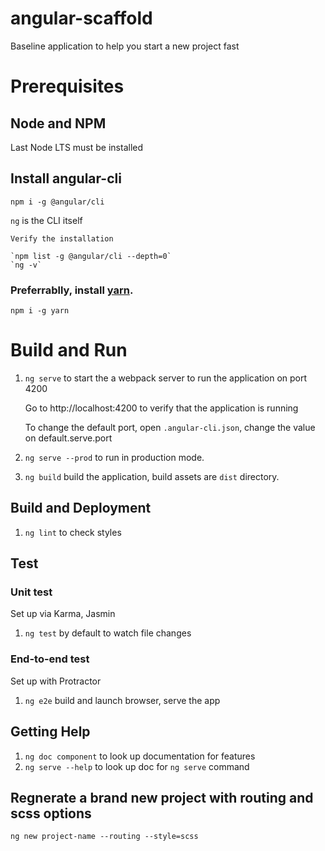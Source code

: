 # angular-scaffold
Baseline application to help you start a new project fast

# Prerequisites

## Node and NPM 

Last Node LTS must be installed 

## Install angular-cli

`npm i -g @angular/cli`

`ng` is the CLI itself

    Verify the installation

    `npm list -g @angular/cli --depth=0`
    `ng -v`

### Preferrablly, install [yarn](https://yarnpkg.com/lang/en/docs/install/#alternatives-tab).

`npm i -g yarn`

# Build and Run

1. `ng serve` to start the a webpack server to run the application on port 4200

    Go to http://localhost:4200 to verify that the application is running

    To change the default port, open `.angular-cli.json`, change the value on default.serve.port
1. `ng serve --prod` to run in production mode.
1. `ng build` build the application, build assets are `dist` directory.

## Build and Deployment
1. `ng lint` to check styles



## Test

### Unit test
  
  Set up via Karma, Jasmin
1. `ng test` by default to watch file changes

### End-to-end test
Set up with Protractor
1. `ng e2e` build and launch browser, serve the app


## Getting Help

1. `ng doc component` to look up documentation for features
1. `ng serve --help` to look up doc for `ng serve` command

## Regnerate a brand new project with routing and scss options

`ng new project-name --routing --style=scss`